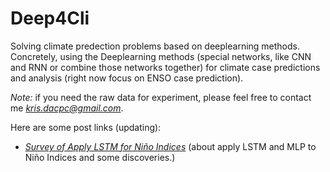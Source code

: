 # Deep4Cli

Solving climate predection problems based on deeplearning methods. Concretely, using the Deeplearning methods (special networks, like CNN and RNN or combine those networks together) for climate case predictions and analysis (right now focus on ENSO case prediction).

*Note:* if you need the raw data for experiment, please feel free to contact me [*kris.dacpc@gmail.com*](mailto:kris.dacpc@gmail.com).

Here are some post links (updating):


* [*Survey of Apply LSTM for Niño Indices*](http://pengcheng.tech/2018/06/12/survey-of-apply-lstm-for-nino-indices/) (about apply LSTM and MLP to Niño Indices and some discoveries.)
